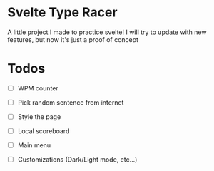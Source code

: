 # Svelte Type Racer
A little project I made to practice svelte! I will try to update with new features, but now it's just a proof of concept
# Todos
- [ ] WPM counter
- [ ] Pick random sentence from internet
- [ ] Style the page
- [ ] Local scoreboard
- [ ] Main menu
- [ ] Customizations (Dark/Light mode, etc...)

